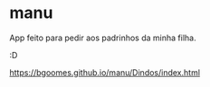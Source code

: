 # manu

App feito para pedir aos padrinhos da minha filha.

:D

https://bgoomes.github.io/manu/Dindos/index.html
